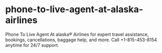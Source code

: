 # phone-to-live-agent-at-alaska-airlines
Phone To Live Agent At alaska® Airlines for expert travel assistance, bookings, cancellations, baggage help, and more. Call +1-815-453-8154 anytime for 24/7 support.

